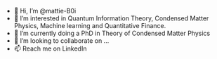 - 👋 Hi, I’m @mattie-B0i
- 👀 I’m interested in Quantum Information Theory, Condensed Matter Physics, Machine learning and Quantitative Finance.
- 🌱 I’m currently doing a PhD in Theory of Condensed Matter Physics
- 💞️ I’m looking to collaborate on ...
- 📫 Reach me on LinkedIn

<!---
mattie-B0i/mattie-B0i is a ✨ special ✨ repository because its `README.md` (this file) appears on your GitHub profile.
You can click the Preview link to take a look at your changes.
--->
